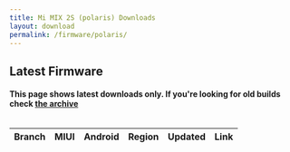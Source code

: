 ```yaml
---
title: Mi MIX 2S (polaris) Downloads
layout: download
permalink: /firmware/polaris/
---
```


## Latest Firmware
#### This page shows latest downloads only. If you're looking for old builds check [the archive](/archive/firmware/polaris/)


<div style="overflow-x:auto;">
<table id="firmware" class="compact row-border" style="width:100%">
    <thead>
        <tr>
            <th>Branch</th>
            <th>MIUI</th>
            <th>Android</th>
            <th>Region</th>
            <th>Updated</th>
            <th>Link</th>
        </tr>
    </thead>
    <script>loadFirmwareDownloads('polaris', 'latest')</script>
</table>
</div>
